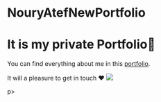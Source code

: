 # NouryAtefNewPortfolio
<h1>It is my private Portfolio💖</h1>
<p>You can find everything about me in this <a href="https://nourhaan-atef.github.io/NouryAtefNewPortfolio/">portfolio</a>.</p>
<p>It will a pleasure to get in touch ❤</
<a href="https://nourhaan-atef.github.io/NouryAtefNewPortfolio/">
<img src="Portfolio.png" /></a>

p>

